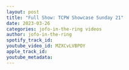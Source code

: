 ```yaml
---
layout: post
title: "Full Show: TCPW Showcase Sunday 21"
date: 2023-03-26
categories: jofo-in-the-ring videos
author: jofo-in-the-ring
spotify_track_id: 
youtube_video_id: MZXCvLVBPOY
apple_track_id: 
youtube_metadata: 
---
```

